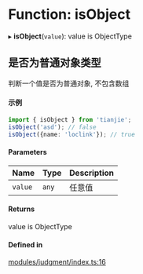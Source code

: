 # Function: isObject

▸ **isObject**(`value`): value is ObjectType

## 是否为普通对象类型
判断一个值是否为普通对象, 不包含数组
 #### 示例
 ```ts
import { isObject } from 'tianjie';
isObject('asd'); // false
isObject({name: 'loclink'}); // true
```

#### Parameters

| Name | Type | Description |
| :------ | :------ | :------ |
| `value` | `any` | 任意值 |

#### Returns

value is ObjectType

#### Defined in

[modules/judgment/index.ts:16](https://github.com/loclink/tianjie/blob/d9251ce/src/modules/judgment/index.ts#L16)
